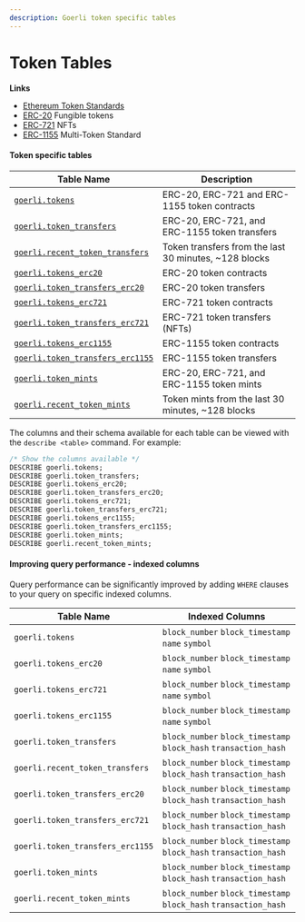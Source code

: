 ```yaml
---
description: Goerli token specific tables
---
```


# Token Tables

**Links**

* [Ethereum Token Standards](https://ethereum.org/en/developers/docs/standards/tokens/)
* [ERC-20](https://ethereum.org/en/developers/docs/standards/tokens/erc-20/) Fungible tokens
* [ERC-721](https://ethereum.org/en/developers/docs/standards/tokens/erc-721/) NFTs
* [ERC-1155](https://ethereum.org/en/developers/docs/standards/tokens/erc-1155/) Multi-Token Standard

#### Token specific tables

| Table Name                                                                    | Description                                            |
| ----------------------------------------------------------------------------- | ------------------------------------------------------ |
| [`goerli.tokens`](goerli.tokens.md)                                           | ERC-20, ERC-721 and ERC-1155 token contracts           |
| [`goerli.token_transfers`](goerli.token\_transfers.md)                        | ERC-20, ERC-721, and ERC-1155 token transfers          |
| [`goerli.recent_token_transfers`](goerli.token\_transfers.md)                 | Token transfers from the last 30 minutes, \~128 blocks |
| [`goerli.tokens_erc20`](goerli.tokens\_erc20.md)                              | ERC-20 token contracts                                 |
| [`goerli.token_transfers_erc20`](goerli.token\_transfers\_erc20.md)           | ERC-20 token transfers                                 |
| [`goerli.tokens_erc721`](goerli.tokens\_erc721.md)                            | ERC-721 token contracts                                |
| [`goerli.token_transfers_erc721`](goerli.token\_transfers\_erc20.md)          | ERC-721 token transfers (NFTs)                         |
| [`goerli.tokens_erc1155`](../../ethereum/token-tables/eth.tokens\_erc1155.md) | ERC-1155 token contracts                               |
| [`goerli.token_transfers_erc1155`](goerli.token\_transfers\_erc1155.md)       | ERC-1155 token transfers                               |
| [`goerli.token_mints`](goerli.token\_mints.md)                                | ERC-20, ERC-721, and ERC-1155 token mints              |
| [`goerli.recent_token_mints`](goerli.token\_mints.md)                         | Token mints from the last 30 minutes, \~128 blocks     |

The columns and their schema available for each table can be viewed with the `describe <table>` command. For example:

```sql
/* Show the columns available */
DESCRIBE goerli.tokens;
DESCRIBE goerli.token_transfers;
DESCRIBE goerli.tokens_erc20;
DESCRIBE goerli.token_transfers_erc20;
DESCRIBE goerli.tokens_erc721;
DESCRIBE goerli.token_transfers_erc721;
DESCRIBE goerli.tokens_erc1155;
DESCRIBE goerli.token_transfers_erc1155;
DESCRIBE goerli.token_mints;
DESCRIBE goerli.recent_token_mints;
```

#### Improving query performance - indexed columns

Query performance can be significantly improved by adding `WHERE` clauses to your query on specific indexed columns.

| Table Name                       | Indexed Columns                                                  |
| -------------------------------- | ---------------------------------------------------------------- |
| `goerli.tokens`                  | `block_number` `block_timestamp` `name` `symbol`                 |
| `goerli.tokens_erc20`            | `block_number` `block_timestamp` `name` `symbol`                 |
| `goerli.tokens_erc721`           | `block_number` `block_timestamp` `name` `symbol`                 |
| `goerli.tokens_erc1155`          | `block_number` `block_timestamp` `name` `symbol`                 |
| `goerli.token_transfers`         | `block_number` `block_timestamp` `block_hash` `transaction_hash` |
| `goerli.recent_token_transfers`  | `block_number` `block_timestamp` `block_hash` `transaction_hash` |
| `goerli.token_transfers_erc20`   | `block_number` `block_timestamp` `block_hash` `transaction_hash` |
| `goerli.token_transfers_erc721`  | `block_number` `block_timestamp` `block_hash` `transaction_hash` |
| `goerli.token_transfers_erc1155` | `block_number` `block_timestamp` `block_hash` `transaction_hash` |
| `goerli.token_mints`             | `block_number` `block_timestamp` `block_hash` `transaction_hash` |
| `goerli.recent_token_mints`      | `block_number` `block_timestamp` `block_hash` `transaction_hash` |
